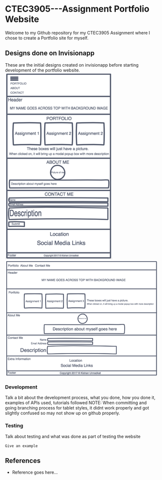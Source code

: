 # CTEC3905---Assignment Portfolio Website
Welcome to my Github repository for my CTEC3905 Assignment where I chose to create a Portfolio site for myself.


## Designs done on Invisionapp
These are the initial designs created on invisionapp before starting development of the portfolio website.
![Designs for Mobile](img/mobileDesigns.png "Designs for mobile portfolio website")
![Designs for Desktop](img/desktopDesigns.png "Designs for desktop portfolio website")


### Development
Talk a bit about the development process, what you done, how you done it, examples of APIs used, tutorials followed
NOTE: When committing and going branching process for tablet styles, it didnt work properly and got slightly confused so may not show up on github properly.


### Testing
Talk about testing and what was done as part of testing the website
```
Give an example
```

## References
* Reference goes here...
